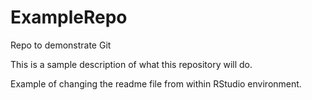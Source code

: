 # ExampleRepo
Repo to demonstrate Git


This is a sample description of what this repository will do.


Example of changing the readme file from within RStudio environment.




